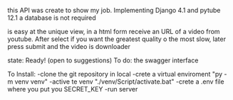this API was create to show my job.
Implementing Django 4.1 and pytube 12.1 a database is not required

is easy at the unique view, in a html form receive an URL of a video from youtube.
After select if you want the greatest quality o the most slow, later press submit and the video is downloader

state: Ready! (open to suggestions)
To do: the swagger interface

To Install:
            -clone the git repository in local
            -crete a virtual enviroment "py -m venv venv"
            -active te venv "./venv/Script/activate.bat"
            -crete a .env file where you put you SECRET_KEY
            -run server

